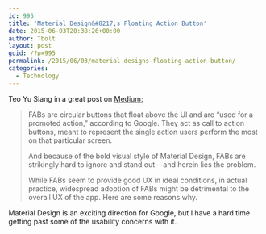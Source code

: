 ```yaml
---
id: 995
title: 'Material Design&#8217;s Floating Action Button'
date: 2015-06-03T20:38:26+00:00
author: Tbolt
layout: post
guid: /?p=995
permalink: /2015/06/03/material-designs-floating-action-button/
categories:
  - Technology
---
```

Teo Yu Siang in a great post on [Medium:](https://medium.com/tech-in-asia/material-design-why-the-floating-action-button-is-bad-ux-design-acd5b32c5ef)

> FABs are circular buttons that float above the UI and are “used for a promoted action,” according to Google. They act as call to action buttons, meant to represent the single action users perform the most on that particular screen.
>
> And because of the bold visual style of Material Design, FABs are strikingly hard to ignore and stand out — and herein lies the problem.
>
> While FABs seem to provide good UX in ideal conditions, in actual practice, widespread adoption of FABs might be detrimental to the overall UX of the app. Here are some reasons why.

Material Design is an exciting direction for Google, but I have a hard time getting past some of the usability concerns with it.
